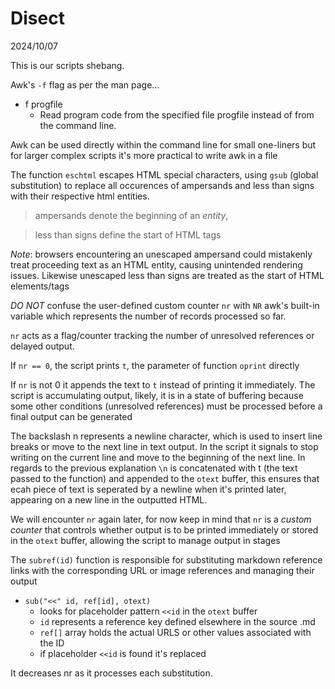 # Disect

2024/10/07

<object data=txt/shebang.txt width=130 height=45></object>

This is our scripts shebang. 

Awk's `-f` flag as per the man page...

- f progfile
	- Read program code from the specified file progfile instead of from the command line.

Awk can be used directly within the command line for small one-liners but for larger complex scripts it's more practical to write awk in a file

<object data=txt/func_eschtml.txt width=280 height=100></object>

The function `eschtml` escapes HTML special characters, using `gsub` (global substitution) to replace all occurences of ampersands and less than signs with their respective html entities.

> ampersands denote the beginning of an _entity_, 

> less than signs define the start of HTML tags

*Note*: browsers encountering an unescaped ampersand could mistakenly treat proceeding text as an HTML entity, causing unintended rendering issues. Likewise unescaped less than signs are treated as the start of HTML elements/tags

<object data=txt/func_oprint.txt width=290 height=120></object>

*DO NOT* confuse the user-defined custom counter `nr` with `NR` awk's built-in variable which represents the number of records processed so far.

`nr` acts as a flag/counter tracking the number of unresolved references or delayed output.

If `nr == 0`, the script prints `t`, the parameter of function `oprint` directly

If `nr` is not 0 it appends the text to `t` instead of printing it immediately. The script is accumulating output, likely, it is in a state of buffering because some other conditions (unresolved references) must be processed before a final output can be generated

The backslash n represents a newline character, which is used to insert line breaks or move to the next line in text output. In the script it signals to stop writing on the current line and move to the beginning of the next line. In regards to the previous explanation `\n` is concatenated with t (the text passed to the function) and appended to the `otext` buffer, this ensures that ecah piece of text is seperated by a newline when it's printed later, appearing on a new line in the outputted HTML.

We will encounter `nr` again later, for now keep in mind that `nr` is a *custom counter* that controls whether output is to be printed immediately or stored in the `otext` buffer, allowing the script to manage output in stages

<object data=txt/func_subref.txt width=560 height=140></object>

The `subref(id)` function is responsible for substituting markdown reference links with the corresponding URL or image references and managing their output

- `sub("<<" id, ref[id], otext)`
	- looks for placeholder pattern `<<id` in the `otext` buffer
	- `id` represents a reference key defined elsewhere in the source .md
	- `ref[]` array holds the actual URLS or other values associated with the ID
	- if placeholder `<<id` is found it's replaced

It decreases nr as it processes each substitution.

<object data=txt/subref_example1.txt width=650 height=100></object>

<object data=txt/subref_example2.txt width=730 height=20></object>

<object data=txt/subref_example3.txt width=290 height=20></object>
